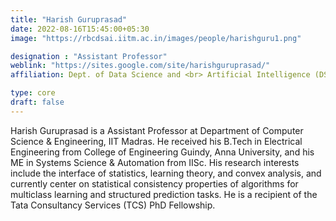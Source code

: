 ```yaml
---
title: "Harish Guruprasad"
date: 2022-08-16T15:45:00+05:30
image: "https://rbcdsai.iitm.ac.in/images/people/harishguru1.png"

designation : "Assistant Professor"
weblink: "https://sites.google.com/site/harishguruprasad/"
affiliation: Dept. of Data Science and <br> Artificial Intelligence (DSAI), IIT Madras

type: core
draft: false
---
```


Harish Guruprasad is a Assistant Professor at Department of Computer Science & Engineering, IIT Madras. He received his B.Tech in Electrical Engineering from College of Engineering Guindy, Anna University, and his ME in Systems Science & Automation from IISc. His research interests include the interface of statistics, learning theory, and convex analysis, and currently center on statistical consistency properties of algorithms for multiclass learning and structured prediction tasks. He is a recipient of the Tata Consultancy Services (TCS) PhD Fellowship.